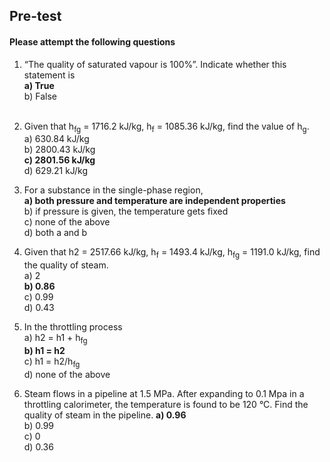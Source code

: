 ## <b> Pre-test</b>
#### Please attempt the following questions

1. “The quality of saturated vapour is 100%”. Indicate whether this statement is<br>
    <b>a) True </b><br>
    b) False<br>    
     
2. Given that h<sub>fg</sub> = 1716.2 kJ/kg, h<sub>f</sub> = 1085.36 kJ/kg, find the value of h<sub>g</sub>.<br>
    a) 630.84 kJ/kg<br>
    b) 2800.43 kJ/kg<br>
  <b>c) 2801.56 kJ/kg</b><br>
    d) 629.21 kJ/kg<br>

3. For a substance in the single-phase region,<br>
<b>a) both pressure and temperature are independent properties</b><br>
b) if pressure is given, the temperature gets fixed<br>
c) none of the above<br>
d) both a and b<br>

4. Given that h2 = 2517.66 kJ/kg, h<sub>f</sub> = 1493.4 kJ/kg, h<sub>fg</sub> = 1191.0 kJ/kg, find the quality of steam.<br>
a) 2 <br>
<b>b) 0.86</b><br>
c) 0.99</b><br>
d) 0.43<br>

5. In the throttling process<br>
a) h2 = h1 + h<sub>fg</sub><br>
<b>b) h1 = h2</b><br>
c) h1 = h2/h<sub>fg</sub><br>
d) none of the above<br>

6. Steam flows in a pipeline at 1.5 MPa. After expanding to 0.1 Mpa in a throttling calorimeter, the temperature is found to be 120 °C. Find the quality of steam in the pipeline.
<b>a) 0.96</b><br>
b) 0.99<br>
c) 0<br>
d) 0.36<br>
